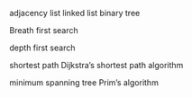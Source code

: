 adjacency list 
    linked list 
    binary tree

Breath first search 

depth first search

shortest path
    Dijkstra’s shortest path algorithm

minimum spanning tree
    Prim’s algorithm
